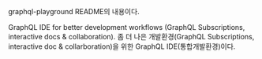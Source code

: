 graphql-playground README의 내용이다.

GraphQL IDE for better development workflows (GraphQL Subscriptions, interactive docs & collaboration).
좀 더 나은 개발환경(GraphQL Subscriptions, interactive doc & collarboration)을 위한 GraphQL IDE(통합개발환경)이다.
